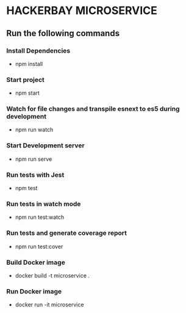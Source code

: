 # HACKERBAY MICROSERVICE

## Run the following commands
### Install Dependencies
* npm install
### Start project
* npm start
### Watch for file changes and transpile esnext to es5 during development
* npm run watch
### Start Development server
* npm run serve
### Run tests with Jest
* npm test
### Run tests in watch mode
* npm run test:watch
### Run tests and generate coverage report
* npm run test:cover
### Build Docker image
* docker build -t microservice .
### Run Docker image
* docker run -it microservice


